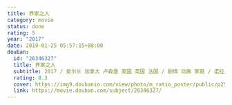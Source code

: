 ```yaml
---
title: 养家之人
category: movie
status: done
rating: 5
year: "2017"
date: 2019-01-25 05:57:15+08:00
douban:
  id: "26346327"
  title: 养家之人
  subtitle: 2017 / 爱尔兰 加拿大 卢森堡 美国 英国 法国 / 剧情 动画 家庭 / 诺拉·托梅 / 莎拉·乔德利 索玛·查亚
  rating: 8.3
  cover: https://img9.doubanio.com/view/photo/m_ratio_poster/public/p2544510784.jpg
  link: https://movie.douban.com/subject/26346327/
---
```




